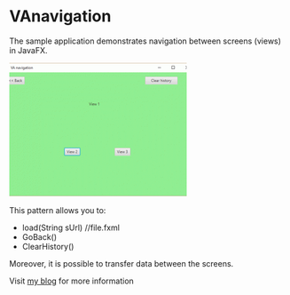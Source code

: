 # VAnavigation
The sample application demonstrates navigation between screens (views) in JavaFX.

![alt tag](javaFXNavigation.gif)

This pattern allows you to:
 - load(String sUrl) //file.fxml
 - GoBack()
 - ClearHistory()

Moreover, it is possible to transfer data between the screens.


Visit [my blog](http://vaprog.blogspot.ru/2016/10/vanavigation-javafx.html) for more information
